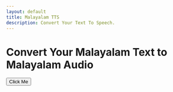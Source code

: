 ```yaml
---
layout: default
title: Malayalam TTS
description: Convert Your Text To Speech.
---
```


# Convert Your Malayalam Text to Malayalam Audio

<button class="btn" onclick="window.location.href='https://github.com/YusraMoidutty/tts.github.io/new/main'">Click Me</button>
